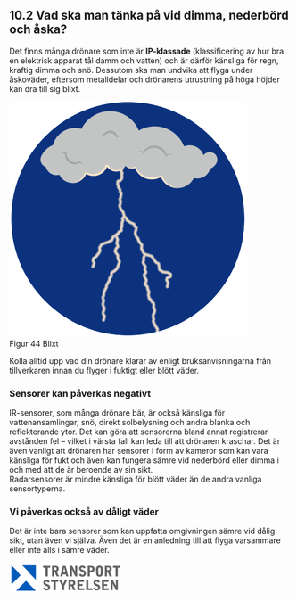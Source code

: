 ## 10.2 Vad ska man tänka på vid dimma, nederbörd och åska?

Det finns många drönare som inte är **IP-klassade** (klassificering av hur bra en elektrisk apparat tål damm och vatten) och är därför känsliga för regn, kraftig dimma och snö. Dessutom ska man undvika att flyga under åskoväder, eftersom metalldelar och drönarens utrustning på höga höjder kan dra till sig blixt.

![Figur 44 Blixt](./A2_SE_sv/Figur_044.png)  
Figur 44 Blixt

Kolla alltid upp vad din drönare klarar av enligt bruksanvisningarna från tillverkaren innan du flyger i fuktigt eller blött väder.

### Sensorer kan påverkas negativt

IR-sensorer, som många drönare bär, är också känsliga för vattenansamlingar, snö, direkt solbelysning och andra blanka och reflekterande ytor. Det kan göra att sensorerna bland annat registrerar avstånden fel – vilket i värsta fall kan leda till att drönaren kraschar. Det är även vanligt att drönaren har sensorer i form av kameror som kan vara känsliga för fukt och även kan fungera sämre vid nederbörd eller dimma i och med att de är beroende av sin sikt.  
Radarsensorer är mindre känsliga för blött väder än de andra vanliga sensortyperna.

### Vi påverkas också av dåligt väder

Det är inte bara sensorer som kan uppfatta omgivningen sämre vid dålig sikt, utan även vi själva. Även det är en anledning till att flyga varsammare eller inte alls i sämre väder. 

![Transport Styrelsen](./images/Logga.png)
